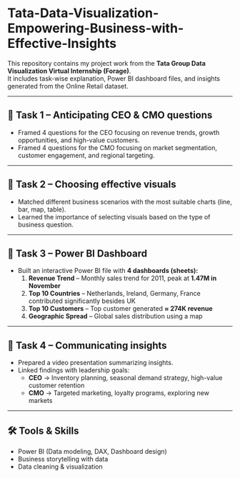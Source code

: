 # Tata-Data-Visualization-Empowering-Business-with-Effective-Insights
This repository contains my project work from the **Tata Group Data Visualization Virtual Internship (Forage)**.  
It includes task-wise explanation, Power BI dashboard files, and insights generated from the Online Retail dataset.

---

## 📌 Task 1 – Anticipating CEO & CMO questions
- Framed 4 questions for the CEO focusing on revenue trends, growth opportunities, and high-value customers.  
- Framed 4 questions for the CMO focusing on market segmentation, customer engagement, and regional targeting.  

---

## 📌 Task 2 – Choosing effective visuals
- Matched different business scenarios with the most suitable charts (line, bar, map, table).  
- Learned the importance of selecting visuals based on the type of business question.  

---

## 📌 Task 3 – Power BI Dashboard
- Built an interactive Power BI file with **4 dashboards (sheets):**  
  1. **Revenue Trend** – Monthly sales trend for 2011, peak at **1.47M in November**  
  2. **Top 10 Countries** – Netherlands, Ireland, Germany, France contributed significantly besides UK  
  3. **Top 10 Customers** – Top customer generated **≈ 274K revenue**  
  4. **Geographic Spread** – Global sales distribution using a map  

---

## 📌 Task 4 – Communicating insights
- Prepared a video presentation summarizing insights.  
- Linked findings with leadership goals:  
  - **CEO** → Inventory planning, seasonal demand strategy, high-value customer retention  
  - **CMO** → Targeted marketing, loyalty programs, exploring new markets  

---

## 🛠️ Tools & Skills
- Power BI (Data modeling, DAX, Dashboard design)  
- Business storytelling with data  
- Data cleaning & visualization 
